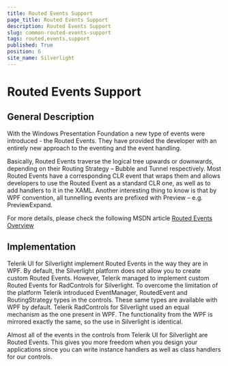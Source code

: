```yaml
---
title: Routed Events Support
page_title: Routed Events Support
description: Routed Events Support
slug: common-routed-events-support
tags: routed,events,support
published: True
position: 6
site_name: Silverlight
---
```


# Routed Events Support

## General Description

With the Windows Presentation Foundation a new type of events were introduced - the Routed Events. They have provided the developer with an entirely new approach to the eventing and the event handling.
     
Basically, Routed Events traverse the logical tree upwards or downwards, depending on their Routing Strategy – Bubble and Tunnel respectively.  Most Routed Events have a corresponding CLR event that wraps them and allows developers to use the Routed Event as a standard CLR one, as well as to add handlers to it in the XAML. Another interesting thing to know is that by WPF convention, all tunnelling events are prefixed with Preview – e.g. PreviewExpand. 
        
For more details, please check the following MSDN article [Routed Events Overview](http://msdn.microsoft.com/en-us/library/ms742806.aspx)

## Implementation

Telerik UI for Silverlight implement Routed Events in the way they are in WPF. By default, the Silverlight platform does not allow you to create custom Routed Events. However, Telerik managed to implement custom Routed Events for RadControls for Silverlight. To overcome the limitation of the platform Telerik introduced EventManager, RoutedEvent and RoutingStrategy types in the controls. These same types are available with WPF by default. Telerik RadControls for Silverlight used an equal mechanism as the one present in WPF.  The functionality from the WPF is mirrored exactly the same, so the use in Silverlight is identical.
        
Almost all of the events in the controls from Telerik UI for Silverlight are Routed Events. This gives you more freedom when you design your applications since you can write instance handlers as well as class handlers for our controls.       